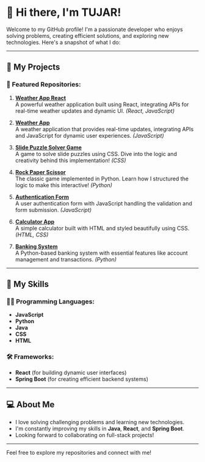 # 👋 Hi there, I'm TUJAR!

Welcome to my GitHub profile! I'm a passionate developer who enjoys solving problems, creating efficient solutions, and exploring new technologies. Here's a snapshot of what I do:

---

## 🔭 My Projects

### 🌟 Featured Repositories:

1. **[Weather App React](https://github.com/Tumelo-Segale/Weather-App-React)**  
   A powerful weather application built using React, integrating APIs for real-time weather updates and dynamic UI. *(React, JavaScript)*  

2. **[Weather App](https://github.com/Tumelo-Segale/Weather-App)**  
   A weather application that provides real-time updates, integrating APIs and JavaScript for dynamic user experiences. *(JavaScript)*  

3. **[Slide Puzzle Solver Game](https://github.com/Tumelo-Segale/Slide-Puzzle-Solver-Game)**  
   A game to solve slide puzzles using CSS. Dive into the logic and creativity behind this implementation! *(CSS)*  

4. **[Rock Paper Scissor](https://github.com/Tumelo-Segale/Rock-Paper-Scissor)**  
   The classic game implemented in Python. Learn how I structured the logic to make this interactive! *(Python)*  

5. **[Authentication Form](https://github.com/Tumelo-Segale/Authentication-Form)**  
   A user authentication form with JavaScript handling the validation and form submission. *(JavaScript)*  

6. **[Calculator App](https://github.com/Tumelo-Segale/Calculator-App)**  
   A simple calculator built with HTML and styled beautifully using CSS. *(HTML, CSS)*  

7. **[Banking System](https://github.com/Tumelo-Segale/Banking-System)**  
   A Python-based banking system with essential features like account management and transactions. *(Python)*  

---

## 🌱 My Skills

### 🧑‍💻 Programming Languages:
- **JavaScript**
- **Python**
- **Java**
- **CSS**
- **HTML**

### 🛠️ Frameworks:
- **React** (for building dynamic user interfaces)
- **Spring Boot** (for creating efficient backend systems)

---

## 💻 About Me
- I love solving challenging problems and learning new technologies.
- I'm constantly improving my skills in **Java**, **React**, and **Spring Boot**.
- Looking forward to collaborating on full-stack projects!

---

Feel free to explore my repositories and connect with me!